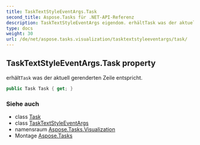 ```yaml
---
title: TaskTextStyleEventArgs.Task
second_title: Aspose.Tasks für .NET-API-Referenz
description: TaskTextStyleEventArgs eigendom. erhältTask was der aktuell gerenderten Zeile entspricht.
type: docs
weight: 30
url: /de/net/aspose.tasks.visualization/tasktextstyleeventargs/task/
---
```

## TaskTextStyleEventArgs.Task property

erhält`Task` was der aktuell gerenderten Zeile entspricht.

```csharp
public Task Task { get; }
```

### Siehe auch

* class [Task](../../../aspose.tasks/task/)
* class [TaskTextStyleEventArgs](../)
* namensraum [Aspose.Tasks.Visualization](../../tasktextstyleeventargs/)
* Montage [Aspose.Tasks](../../../)


